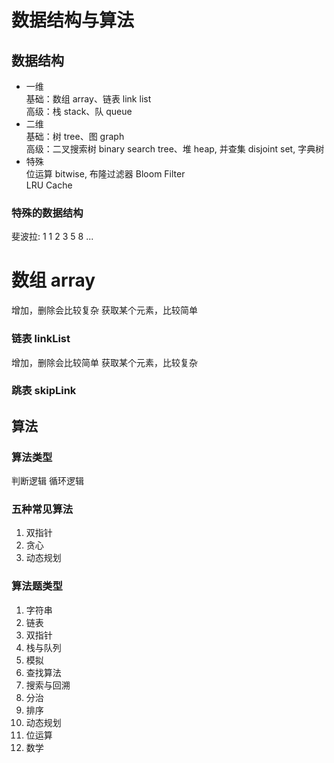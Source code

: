 # 数据结构与算法

## 数据结构

- 一维  
  基础：数组 array、链表 link list  
  高级：栈 stack、队 queue
- 二维  
  基础：树 tree、图 graph  
  高级：二叉搜索树 binary search tree、堆 heap, 并查集 disjoint set, 字典树
- 特殊  
  位运算 bitwise, 布隆过滤器 Bloom Filter  
  LRU Cache

### 特殊的数据结构

斐波拉: 1 1 2 3 5 8 ...

# 数组 array

增加，删除会比较复杂
获取某个元素，比较简单

### 链表 linkList

增加，删除会比较简单
获取某个元素，比较复杂

### 跳表 skipLink

## 算法

### 算法类型

判断逻辑
循环逻辑

### 五种常见算法

1. 双指针
2. 贪心
3. 动态规划

### 算法题类型

1. 字符串
2. 链表
3. 双指针
4. 栈与队列
5. 模拟
6. 查找算法
7. 搜索与回溯
8. 分治
9. 排序
10. 动态规划
11. 位运算
12. 数学
